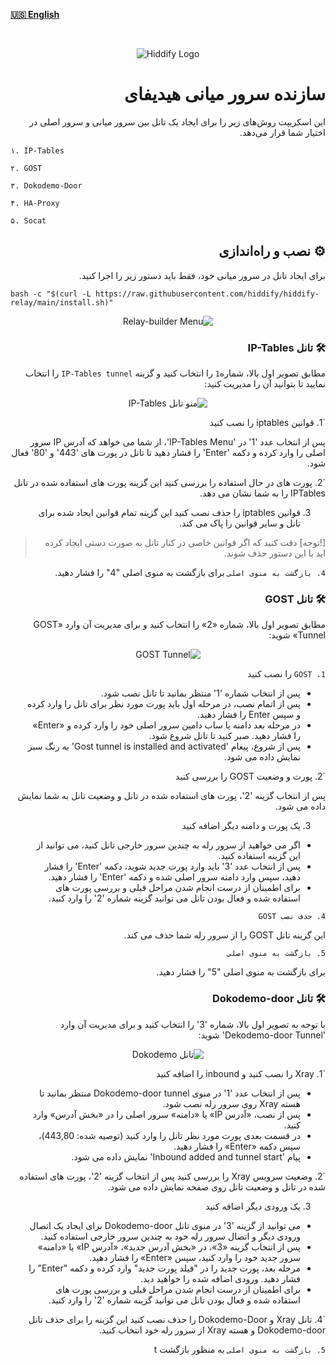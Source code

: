 <base target="_blank">

<div dir="ltr" >



[**🇺🇸 English**](README.md)
</div>
<br>
<div align=center markdown="1">
 

![Hiddify Logo](https://user-images.githubusercontent.com/125398461/227777845-a4d0f86b-faa2-4f2b-a410-4aa5f68bfe19.png)

</div>

<div dir="rtl" align="right">
 <base target="_blank">



# سازنده سرور میانی هیدیفای
این اسکریپت روش‌های زیر را برای ایجاد یک تانل بین سرور میانی و سرور اصلی در اختیار شما قرار می‌دهد.
<div align="left" dir="ltr">
 
`۱. IP-Tables`

`۲. GOST`

`۳. Dokodemo-Door`

`۴. HA-Proxy`

`۵. Socat`

</div>

## ⚙️ نصب و راه‌اندازی
برای ایجاد تانل در سرور میانی خود، فقط باید دستور زیر را اجرا کنید.

<div align="left" dir="ltr">
 
```
bash -c "$(curl -L https://raw.githubusercontent.com/hiddify/hiddify-relay/main/install.sh)"
```
</div>

<div align=center>

  <img src="https://github.com/hiddify/hiddify-relay/assets/125398461/3772cf2d-2898-497e-a3de-b72ac814d087" alt="Relay-builder Menu" />
</div>

### 🛠️ تانل IP-Tables
مطابق تصویر اول بالا، شماره`1` را انتخاب کنید و گزینه `IP-Tables tunnel` را انتخاب نمایید تا بتوانید آن را مدیریت کنید:

<div align=center>

![منو تانل IP-Tables](https://github.com/hiddify/hiddify-relay/assets/125398461/da9b8dd7-8cb8-4ad6-963a-80d790f26d1a)

</div>

`1. قوانین iptables را نصب کنید

پس از انتخاب عدد '1' در 'IP-Tables Menu'، از شما می خواهد که آدرس IP سرور اصلی را وارد کرده و دکمه 'Enter' را فشار دهید تا تانل در پورت های '443' و '80' فعال شود.

`2. پورت های در حال استفاده را بررسی کنید
این گزینه پورت های استفاده شده در تانل IPTables را به شما نشان می دهد.

3. قوانین iptables را حذف نصب کنید
این گزینه تمام قوانین ایجاد شده برای تانل و سایر قوانین را پاک می کند.

> [!توجه]
> دقت کنید که اگر قوانین خاصی در کنار تانل به صورت دستی ایجاد کرده اید با این دستور حذف شوند.

`4. بازگشت به منوی اصلی`
برای بازگشت به منوی اصلی "4" را فشار دهید.

### 🛠️ تانل GOST
مطابق تصویر اول بالا، شماره «2» را انتخاب کنید و برای مدیریت آن وارد «GOST Tunnel» شوید:

<div align=center>
 
![GOST Tunnel](https://github.com/hiddify/hiddify-relay/assets/125398461/fe813676-52e6-451f-8d78-22ebdfe2753e)

</div>

`1. GOST` را نصب کنید

- پس از انتخاب شماره '1' منتظر بمانید تا تانل نصب شود.
- پس از اتمام نصب، در مرحله اول باید پورت مورد نظر برای تانل را وارد کرده و سپس Enter را فشار دهید.
- در مرحله بعد دامنه یا ساب دامین سرور اصلی خود را وارد کرده و «Enter» را فشار دهید. صبر کنید تا تانل شروع شود.
- پس از شروع، پیغام 'Gost tunnel is installed and activated' به رنگ سبز نمایش داده می شود.

`2. پورت و وضعیت GOST را بررسی کنید

پس از انتخاب گزینه '2'، پورت های استفاده شده در تانل و وضعیت تانل به شما نمایش داده می شود.

3. یک پورت و دامنه دیگر اضافه کنید
- اگر می خواهید از سرور رله به چندین سرور خارجی تانل کنید، می توانید از این گزینه استفاده کنید.
- پس از انتخاب عدد '3' باید وارد پورت جدید شوید، دکمه 'Enter' را فشار دهید، سپس وارد دامنه سرور اصلی شده و دکمه 'Enter' را فشار دهید.
- برای اطمینان از درست انجام شدن مراحل قبلی و بررسی پورت های استفاده شده و فعال بودن تانل می توانید گزینه شماره '2' را وارد کنید.

`4. حذف نصب GOST`

این گزینه تانل GOST را از سرور رله شما حذف می کند.

`5. بازگشت به منوی اصلی`

برای بازگشت به منوی اصلی "5" را فشار دهید.


### 🛠️ تانل Dokodemo-door
با توجه به تصویر اول بالا، شماره '3' را انتخاب کنید و برای مدیریت آن وارد 'Dekodemo-door Tunnel' شوید:

<div align=center>
 
![تانل Dokodemo](https://github.com/hiddify/hiddify-relay/assets/125398461/287db74b-cb88-4976-826e-5fcf5de99bfe)

</div>

`1. Xray را نصب کنید و inbound را اضافه کنید
- پس از انتخاب عدد '1' در منوی Dokodemo-door tunnel منتظر بمانید تا هسته Xray روی سرور رله نصب شود.
- پس از نصب، «آدرس IP» یا «دامنه» سرور اصلی را در «بخش آدرس» وارد کنید.
- در قسمت بعدی پورت مورد نظر تانل را وارد کنید (توصیه شده: 443,80)، سپس دکمه «Enter» را فشار دهید.
- پیام 'Inbound added and tunnel start' نمایش داده می شود.

`2. وضعیت سرویس Xray را بررسی کنید
پس از انتخاب گزینه '2'، پورت های استفاده شده در تانل و وضعیت تانل روی صفحه نمایش داده می شود.

3. یک ورودی دیگر اضافه کنید
- می توانید از گزینه '3' در منوی تانل Dokodemo-door برای ایجاد یک اتصال ورودی دیگر و اتصال سرور رله خود به چندین سرور خارجی استفاده کنید.
- پس از انتخاب گزینه «3»، در «بخش آدرس جدید»، «آدرس IP» یا «دامنه» سرور جدید خود را وارد کنید، سپس «Enter» را فشار دهید.
- مرحله بعد، پورت جدید را در "فیلد پورت جدید" وارد کرده و دکمه "Enter" را فشار دهید. ورودی اضافه شده را خواهید دید.
- برای اطمینان از درست انجام شدن مراحل قبلی و بررسی پورت های استفاده شده و فعال بودن تانل می توانید گزینه شماره '2' را وارد کنید.


`4. تانل Xray و Dokodemo-Door را حذف نصب کنید
این گزینه را برای حذف تانل Dokodemo-door و هسته Xray از سرور رله خود انتخاب کنید.

`5. بازگشت به منوی اصلی`
به منظور بازگشت t
